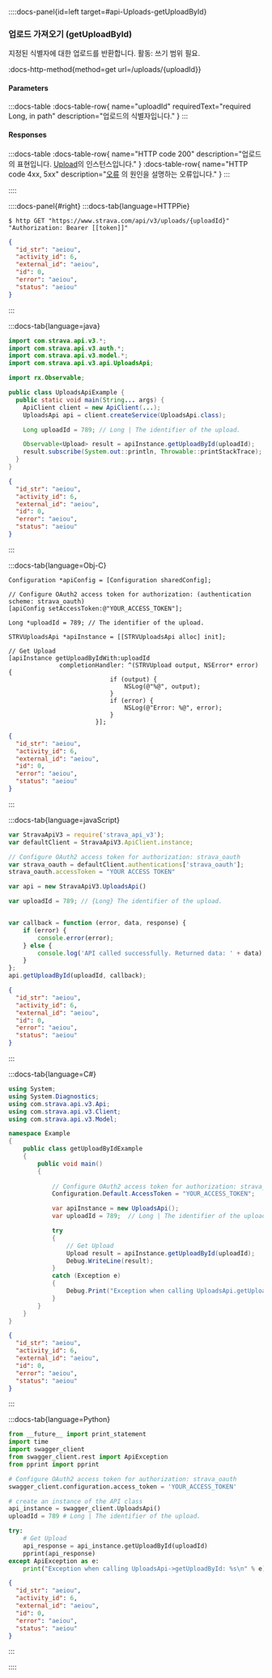 ::::docs-panel{id=left target=#api-Uploads-getUploadById}

### 업로드 가져오기 (getUploadById)

지정된 식별자에 대한 업로드를 반환합니다. 활동: 쓰기 범위 필요.

:docs-http-method{method=get url=/uploads/&lbrace;uploadId&rbrace;}

#### Parameters

:::docs-table
:docs-table-row{
name="uploadId"
requiredText="required Long, in path"
description="업로드의 식별자입니다."
}
:::

#### Responses

:::docs-table
:docs-table-row{
name="HTTP code 200"
description="업로드의 표현입니다. <a href='/docs/reference/#api-models-Upload'>Upload</a>의 인스턴스입니다."
}
:docs-table-row{
name="HTTP code 4xx, 5xx"
description="<a href='/docs/reference/#api-models-Fault'>오류</a> 의 원인을 설명하는 오류입니다."
}
:::

::::

::::docs-panel{#right}
:::docs-tab{language=HTTPPie}

``` shell 
$ http GET "https://www.strava.com/api/v3/uploads/{uploadId}" "Authorization: Bearer [[token]]"

```

```json
{
  "id_str": "aeiou",
  "activity_id": 6,
  "external_id": "aeiou",
  "id": 0,
  "error": "aeiou",
  "status": "aeiou"
}
```

:::

:::docs-tab{language=java}

```java
import com.strava.api.v3.*;
import com.strava.api.v3.auth.*;
import com.strava.api.v3.model.*;
import com.strava.api.v3.api.UploadsApi;

import rx.Observable;

public class UploadsApiExample {
  public static void main(String... args) {
    ApiClient client = new ApiClient(...);
    UploadsApi api = client.createService(UploadsApi.class);

    Long uploadId = 789; // Long | The identifier of the upload.

    Observable<Upload> result = apiInstance.getUploadById(uploadId);
    result.subscribe(System.out::println, Throwable::printStackTrace);
  }
}

```

```json
{
  "id_str": "aeiou",
  "activity_id": 6,
  "external_id": "aeiou",
  "id": 0,
  "error": "aeiou",
  "status": "aeiou"
}
```

:::

:::docs-tab{language=Obj-C}

```obj-c
Configuration *apiConfig = [Configuration sharedConfig];

// Configure OAuth2 access token for authorization: (authentication scheme: strava_oauth)
[apiConfig setAccessToken:@"YOUR_ACCESS_TOKEN"];

Long *uploadId = 789; // The identifier of the upload.

STRVUploadsApi *apiInstance = [[STRVUploadsApi alloc] init];

// Get Upload
[apiInstance getUploadByIdWith:uploadId
              completionHandler: ^(STRVUpload output, NSError* error) {
                            if (output) {
                                NSLog(@"%@", output);
                            }
                            if (error) {
                                NSLog(@"Error: %@", error);
                            }
                        }];

```

```json
{
  "id_str": "aeiou",
  "activity_id": 6,
  "external_id": "aeiou",
  "id": 0,
  "error": "aeiou",
  "status": "aeiou"
}
```

:::

:::docs-tab{language=javaScript}

```javascript
var StravaApiV3 = require('strava_api_v3');
var defaultClient = StravaApiV3.ApiClient.instance;

// Configure OAuth2 access token for authorization: strava_oauth
var strava_oauth = defaultClient.authentications['strava_oauth'];
strava_oauth.accessToken = "YOUR ACCESS TOKEN"

var api = new StravaApiV3.UploadsApi()

var uploadId = 789; // {Long} The identifier of the upload.


var callback = function (error, data, response) {
    if (error) {
        console.error(error);
    } else {
        console.log('API called successfully. Returned data: ' + data);
    }
};
api.getUploadById(uploadId, callback);

```

```json
{
  "id_str": "aeiou",
  "activity_id": 6,
  "external_id": "aeiou",
  "id": 0,
  "error": "aeiou",
  "status": "aeiou"
}
```

:::

:::docs-tab{language=C#}

```c#
using System;
using System.Diagnostics;
using com.strava.api.v3.Api;
using com.strava.api.v3.Client;
using com.strava.api.v3.Model;

namespace Example
{
    public class getUploadByIdExample
    {
        public void main()
        {
            
            // Configure OAuth2 access token for authorization: strava_oauth
            Configuration.Default.AccessToken = "YOUR_ACCESS_TOKEN";

            var apiInstance = new UploadsApi();
            var uploadId = 789;  // Long | The identifier of the upload.

            try
            {
                // Get Upload
                Upload result = apiInstance.getUploadById(uploadId);
                Debug.WriteLine(result);
            }
            catch (Exception e)
            {
                Debug.Print("Exception when calling UploadsApi.getUploadById: " + e.Message );
            }
        }
    }
}

```

```json
{
  "id_str": "aeiou",
  "activity_id": 6,
  "external_id": "aeiou",
  "id": 0,
  "error": "aeiou",
  "status": "aeiou"
}
```

:::

:::docs-tab{language=Python}

```python
from __future__ import print_statement
import time
import swagger_client
from swagger_client.rest import ApiException
from pprint import pprint

# Configure OAuth2 access token for authorization: strava_oauth
swagger_client.configuration.access_token = 'YOUR_ACCESS_TOKEN'

# create an instance of the API class
api_instance = swagger_client.UploadsApi()
uploadId = 789 # Long | The identifier of the upload.

try: 
    # Get Upload
    api_response = api_instance.getUploadById(uploadId)
    pprint(api_response)
except ApiException as e:
    print("Exception when calling UploadsApi->getUploadById: %s\n" % e)

```

```json
{
  "id_str": "aeiou",
  "activity_id": 6,
  "external_id": "aeiou",
  "id": 0,
  "error": "aeiou",
  "status": "aeiou"
}
```

:::

::::
